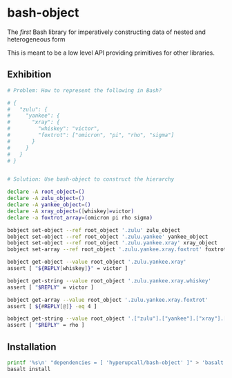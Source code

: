 # bash-object

The _first_ Bash library for imperatively constructing data of nested and heterogeneous form

This is meant to be a low level API providing primitives for other libraries.

## Exhibition

```sh
# Problem: How to represent the following in Bash?

# {
#   "zulu": {
#     "yankee": {
#       "xray": {
#         "whiskey": "victor",
#         "foxtrot": ["omicron", "pi", "rho", "sigma"]
#       }
#     }
#   }
# }


# Solution: Use bash-object to construct the hierarchy

declare -A root_object=()
declare -A zulu_object=()
declare -A yankee_object=()
declare -A xray_object=([whiskey]=victor)
declare -a foxtrot_array=(omicron pi rho sigma)

bobject set-object --ref root_object '.zulu' zulu_object
bobject set-object --ref root_object '.zulu.yankee' yankee_object
bobject set-object --ref root_object '.zulu.yankee.xray' xray_object
bobject set-array --ref root_object '.zulu.yankee.xray.foxtrot' foxtrot_array

bobject get-object --value root_object '.zulu.yankee.xray'
assert [ "${REPLY[whiskey]}" = victor ]

bobject get-string --value root_object '.zulu.yankee.xray.whiskey'
assert [ "$REPLY" = victor ]

bobject get-array --value root_object '.zulu.yankee.xray.foxtrot'
assert [ ${#REPLY[@]} -eq 4 ]

bobject get-string --value root_object '.["zulu"].["yankee"].["xray"].["foxtrot"].[2]'
assert [ "$REPLY" = rho ]
```

## Installation

```sh
printf '%s\n' "dependencies = [ 'hyperupcall/bash-object' ]" > 'basalt.toml'
basalt install
```
